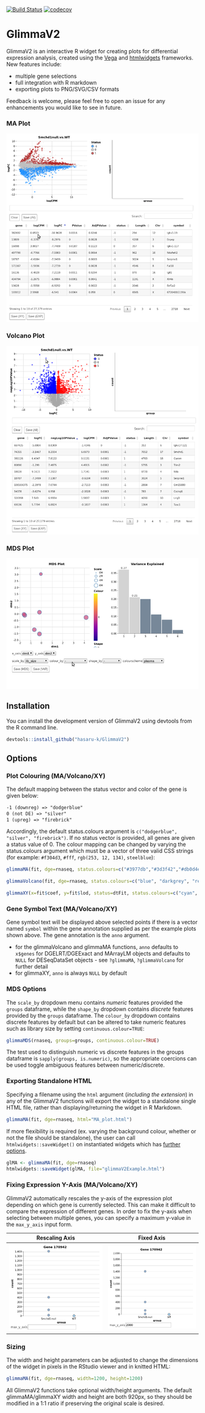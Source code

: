 [![Build Status](https://travis-ci.org/hasaru-k/GlimmaV2.svg?branch=master)](https://travis-ci.org/hasaru-k/GlimmaV2)
[![codecov](https://codecov.io/gh/hasaru-k/GlimmaV2/branch/master/graph/badge.svg)](https://codecov.io/gh/hasaru-k/GlimmaV2)
# GlimmaV2
GlimmaV2 is an interactive R widget for creating plots for differential expression analysis, created using the [Vega](https://vega.github.io/vega/) and [htmlwidgets](https://www.htmlwidgets.org/) frameworks. New features include:
- multiple gene selections
- full integration with R markdown
- exporting plots to PNG/SVG/CSV formats

Feedback is welcome, please feel free to open an issue for any enhancements you would like to see in future.
### MA Plot
![MA plot](https://github.com/hasaru-k/GlimmaV2-docs/blob/master/documentation/maplot.gif "MA Plot")
### Volcano Plot
![Volcano plot](https://github.com/hasaru-k/GlimmaV2-docs/blob/master/documentation/Volcano_select.gif "Volcano Plot")
### MDS Plot
![MDS plot](https://github.com/hasaru-k/GlimmaV2-docs/blob/master/documentation/MDS_numeric.gif "MDS Plot")
## Installation
You can install the development version of GlimmaV2 using devtools from the R command line.
```R
devtools::install_github("hasaru-k/GlimmaV2")
```
## Options
### Plot Colouring (MA/Volcano/XY)
The default mapping between the status vector and color of the gene is given below:
```
-1 (downreg) => "dodgerblue"
0 (not DE) => "silver"
1 (upreg) => "firebrick"
```
Accordingly, the default status.colours argument is ```c("dodgerblue", "silver", "firebrick")```. If no status vector is provided, all genes are given a status value of 0. The colour mapping can be changed by varying the status.colours argument which must be a vector of three valid CSS strings (for example: ```#f304d3```, ```#fff```, ```rgb(253, 12, 134)```, ```steelblue```):
```R
glimmaMA(fit, dge=rnaseq, status.colours=c("#3977db","#3d3f42","#db0d4e"))
```
```R
glimmaVolcano(fit, dge=rnaseq, status.colours=c("blue", "darkgrey", "red"))
```
```R
glimmaXY(x=fit$coef, y=fit$lod, status=dtFit, status.colours=c("cyan", "grey", "hotpink"))
```
### Gene Symbol Text (MA/Volcano/XY)
Gene symbol text will be displayed above selected points if there is a vector named ```symbol``` within the gene annotation supplied as per the example plots shown above. The gene annotation is the ```anno``` argument. 

- for the glimmaVolcano and glimmaMA functions, ```anno``` defaults to ```x$genes``` for DGELRT/DGEExact and MArrayLM objects and defaults to ```NULL``` for DESeqDataSet objects - see ```?glimmaMA```, ```?glimmaVolcano``` for further detail
- for glimmaXY, ```anno``` is always ```NULL``` by default


### MDS Options
The ```scale_by``` dropdown menu contains *numeric* features provided the ```groups``` dataframe, while the ```shape_by``` dropdown contains *discrete* features provided by the ```groups``` dataframe. The ```colour_by``` dropdown contains discrete features by default but can be altered to take numeric features such as library size by setting ```continuous.colour=TRUE```:
```R
glimmaMDS(rnaseq, groups=groups, continuous.colour=TRUE)
```
The test used to distinguish numeric vs discrete features in the groups dataframe is ```sapply(groups, is.numeric)```, so the appropriate coercions can be used toggle ambiguous features between numeric/discrete.

### Exporting Standalone HTML

Specifying a filename using the ```html``` argument (*including the extension*) in any of the GlimmaV2 functions will export the widget to a standalone single HTML file, rather than displaying/returning the widget in R Markdown.

```R
glimmaMA(fit, dge=rnaseq, html="MA_plot.html")
```
If more flexibility is required (ex. varying the background colour, whether or not the file should be standalone), the user can call ```htmlwidgets::saveWidget()``` on instantiated widgets which has [further options](https://rdrr.io/cran/htmlwidgets/man/saveWidget.html).
```R
glMA <- glimmaMA(fit, dge=rnaseq)
htmlwidgets::saveWidget(glMA, file="glimmaV2Example.html")
```

### Fixing Expression Y-Axis (MA/Volcano/XY)

GlimmaV2 automatically rescales the y-axis of the expression plot depending on which gene is currently selected. This can make it difficult to compare the expression of different genes. In order to fix the y-axis when selecting between multiple genes, you can specify a maximum y-value in the ```max_y_axis``` input form.

| Rescaling Axis  | Fixed Axis |
| ------------- | ------------- |
| ![](https://github.com/hasaru-k/GlimmaV2-docs/blob/master/documentation/unfixed_axis.gif "")  | ![](https://github.com/hasaru-k/GlimmaV2-docs/blob/master/documentation/fix_axis.gif "")  |

### Sizing
The width and height parameters can be adjusted to change the dimensions of the widget in pixels in the RStudio viewer and in knitted HTML:
```R
glimmaMA(fit, dge=rnaseq, width=1200, height=1200)
```
All GlimmaV2 functions take optional width/height arguments. The default glimmaMA/glimmaXY width and height are both 920px, so they should be modified in a 1:1 ratio if preserving the original scale is desired.
